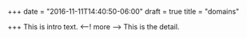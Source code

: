 +++
date = "2016-11-11T14:40:50-06:00"
draft = true
title = "domains"

+++
This is intro text.
<--! more -->
This is the detail.
